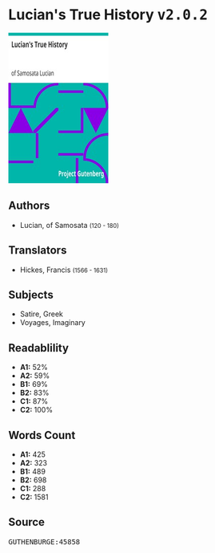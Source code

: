 # Lucian's True History <kbd>v2.0.2</kbd>

![](./cover.medium.jpg "")

## Authors


 - Lucian, of Samosata <small>(120 - 180)</small>

## Translators


 - Hickes, Francis <small>(1566 - 1631)</small>

## Subjects


 - Satire, Greek
 - Voyages, Imaginary

## Readablility


 - **A1:** 52%
 - **A2:** 59%
 - **B1:** 69%
 - **B2:** 83%
 - **C1:** 87%
 - **C2:** 100%

## Words Count


 - **A1:** 425
 - **A2:** 323
 - **B1:** 489
 - **B2:** 698
 - **C1:** 288
 - **C2:** 1581

## Source


<kbd>GUTHENBURGE:45858</kbd>
